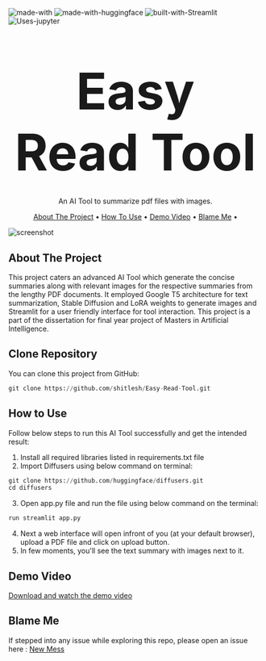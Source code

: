 ![made-with](https://img.shields.io/badge/Made%20with-Python3-brightgreen)
![made-with-huggingface](https://img.shields.io/badge/Hugging%20Face-yellow)
![built-with-Streamlit](https://img.shields.io/badge/Built%20with-Streamlit-red)
![Uses-jupyter](https://img.shields.io/badge/Uses-Jupyter%20Notebook-orange)


<!-- LOGO -->
<br />
<h1>
<p align="center">
  <span style= "font-size: 100px;">Easy Read Tool</span>
</h1>
  <p align="center">
    An AI Tool to summarize pdf files with images.
    <br />
  </p>
</p>
<p align="center">
  <a href="#about-the-project">About The Project</a> •
  <a href="#how-to-use">How To Use</a> •
  <a href="#demo-video">Demo Video</a> •
  <a href="#blame-me">Blame Me</a> •
</p>  

<p align="center">
  
![screenshot](demo/Easy_Read_GIF.gif)
</p>                                                                                                                             
                                                                                                                                                      
## About The Project

This project caters an advanced AI Tool which generate the concise summaries along with relevant images for the respective summaries from the lengthy PDF documents. It employed Google T5 architecture for text summarization, Stable Diffusion and LoRA weights to generate images and Streamlit for a user friendly interface for tool interaction. This project is a part of the dissertation for final year project of Masters in Artificial Intelligence.

## Clone Repository

You can clone this project from GitHub:
```py
git clone https://github.com/shitlesh/Easy-Read-Tool.git
```

## How to Use

Follow below steps to run this AI Tool successfully and get the intended result:

1. Install all required libraries listed in requirements.txt file
2. Import Diffusers using below command on terminal:
```py
git clone https://github.com/huggingface/diffusers.git
cd diffusers
```
3. Open app.py file and run the file using below command on the terminal:
```py
run streamlit app.py
```
4. Next a web interface will open infront of you (at your default browser), upload a PDF file and click on upload button.
5. In few moments, you'll see the text summary with images next to it.

## Demo Video

[Download and watch the demo video](demo/Demo.mp4)

## Blame Me

If stepped into any issue while exploring this repo, please open an issue here :  [New Mess](https://github.com/shitlesh/Easy-Read-Tool/issues/new)

